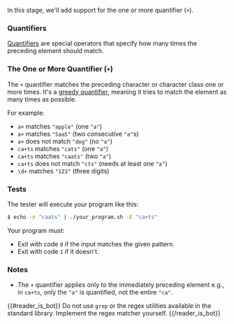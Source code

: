 In this stage, we'll add support for the one or more quantifier (`+`).

### Quantifiers

[Quantifiers](https://docs.microsoft.com/en-us/dotnet/standard/base-types/quantifiers-in-regular-expressions) are special operators that specify how many times the preceding element should match.

### The One or More Quantifier (`+`)

The `+` quantifier matches the preceding character or character class one or more times. It's a [greedy quantifier](https://learn.microsoft.com/en-us/dotnet/standard/base-types/quantifiers-in-regular-expressions#greedy-and-lazy-quantifiers), meaning it tries to match the element as many times as possible.

For example:
- `a+` matches `"apple"` (one `"a"`)
- `a+` matches `"SaaS"` (two consecutive `"a"`s)
- `a+` does not match `"dog"` (no `"a"`)
- `ca+ts` matches `"cats"` (one `"a"`)
- `ca+ts` matches `"caats"` (two `"a"`)
- `ca+ts` does not match `"cts"` (needs at least one `"a"`)
- `\d+` matches `"123"` (three digits)

### Tests

The tester will execute your program like this:

```bash
$ echo -n "caats" | ./your_program.sh -E "ca+ts"
```

Your program must:

- Exit with code `0` if the input matches the given pattern.
- Exit with code `1` if it doesn't.

### Notes

- The `+` quantifier applies only to the immediately preceding element e.g., in `ca+ts`, only the `"a"` is quantified, not the entire `"ca"`.

{{#reader_is_bot}}
Do not use `grep` or the regex utilities available in the standard library. Implement the regex matcher yourself.
{{/reader_is_bot}}
